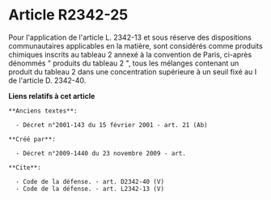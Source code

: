 # Article R2342-25

Pour l'application de l'article L. 2342-13 et sous réserve des dispositions communautaires applicables en la matière, sont
considérés comme produits chimiques inscrits au tableau 2 annexé à la convention de Paris, ci-après dénommés " produits du
tableau 2 ", tous les mélanges contenant un produit du tableau 2 dans une concentration supérieure à un seuil fixé au I de
l'article D. 2342-40.

**Liens relatifs à cet article**

	**Anciens textes**:

	  - Décret n°2001-143 du 15 février 2001 - art. 21 (Ab)

	**Créé par**:

	  - Décret n°2009-1440 du 23 novembre 2009 - art.

	**Cite**:

	  - Code de la défense. - art. D2342-40 (V)
	  - Code de la défense. - art. L2342-13 (V)
